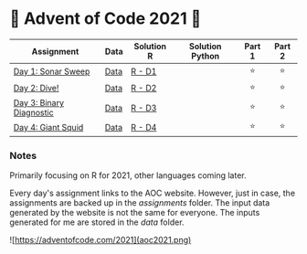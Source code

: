 # 🎄 Advent of Code 2021 🎁

| Assignment | Data | Solution R | Solution Python | Part 1 | Part 2 |
|-------|---|---|---|:-:|:-:|
| [Day 1: Sonar Sweep](https://adventofcode.com/2021/day/1) | [Data](data/day1.txt) | [R - D1](solutionsR/day1.R) |   | ⭐ | ⭐ |
| [Day 2: Dive!](https://adventofcode.com/2021/day/2) | [Data](data/day2.txt) | [R - D2](solutionsR/day2.R) |   | ⭐ | ⭐ |
| [Day 3: Binary Diagnostic](https://adventofcode.com/2021/day/3) | [Data](data/day3.txt) | [R - D3](solutionsR/day3.R) |   | ⭐ | ⭐ |
| [Day 4: Giant Squid](https://adventofcode.com/2021/day/4) | [Data](data/day4.txt) | [R - D4](solutionsR/day4.R) |   | ⭐ | ⭐ |

### Notes

Primarily focusing on R for 2021, other languages coming later.

Every day's assignment links to the AOC website. However, just in case, the assignments are backed up in the *assignments* folder. The input data generated by the website is not the same for everyone. The inputs generated for me are stored in the *data* folder.

![https://adventofcode.com/2021](aoc2021.png)
